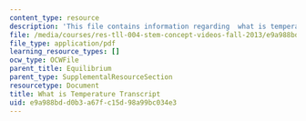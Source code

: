 ```yaml
---
content_type: resource
description: 'This file contains information regarding  what is temperature transcript. '
file: /media/courses/res-tll-004-stem-concept-videos-fall-2013/e9a988bdd0b3a67fc15d98a99bc034e3_MITRES_TLL-004F13_WhatisT.pdf
file_type: application/pdf
learning_resource_types: []
ocw_type: OCWFile
parent_title: Equilibrium
parent_type: SupplementalResourceSection
resourcetype: Document
title: What is Temperature Transcript
uid: e9a988bd-d0b3-a67f-c15d-98a99bc034e3
---
```

